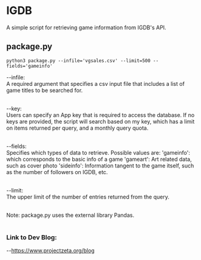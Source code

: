 # IGDB
A simple script for retrieving game information from IGDB's API.

## package.py
```
python3 package.py --infile='vgsales.csv' --limit=500 --fields='gameinfo'
```

--infile:<br/>
  A required argument that specifies a csv input file that includes a list of game titles to be searched for.<br/><br/>


--key:<br/>
  Users can specify an App key that is required to access the database. If no keys are provided, the script will search based on my key, which has a limit on items returned per query, and a monthly query quota.<br/><br/>


--fields:<br/>
  Specifies which types of data to retrieve. Possible values are:
    'gameinfo': which corresponds to the basic info of a game
    'gameart': Art related data, such as cover photo
    'sideinfo': Information tangent to the game itself, such as the number of followers on IGDB, etc.<br/><br/>


--limit:<br/>
  The upper limit of the number of entries returned from the query.<br/><br/>


Note:
  package.py uses the external library Pandas.<br/><br/>


### Link to Dev Blog:
--https://www.projectzeta.org/blog
